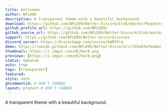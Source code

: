 ```yaml
---
title: Astroneer
author: NFLD99
description: A transparent theme with a beautiful background.
download: https://github.com/NFLD99/Better-Discord/blob/master/Requested/Updated/Astroneer.theme.css
github_profile_url: https://github.com/NFLD99/
github_source_url: https://github.com/NFLD99/Better-Discord/blob/master/Requested/Updated/Astroneer.theme.css
support: https://github.com/NFLD99/Better-Discord/issues
discord_server: https://discordapp.com/invite/kWRYPrq
demo: https://rawcdn.githack.com/NFLD99/Better-Discord/cc7d5e63af4ab6e7f4781c460920ec9472662090/Requested/Updated/Astroneer.theme.css
thumbnail: https://i.imgur.com/mEJhar8.png
previews: [https://i.imgur.com/mEJhar8.png]
status: Updated
auto: true
tags: [transparent]
featured: 
style: dark
ghcommentid: # DON'T CHANGE
layout: product # DON'T CHANGE
---
```

A transparent theme with a beautiful background.